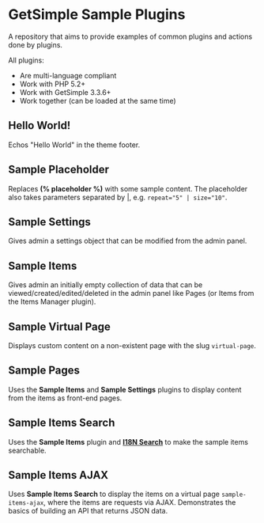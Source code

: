 # GetSimple Sample Plugins
A repository that aims to provide examples of common plugins and actions done
by plugins.

All plugins:

* Are multi-language compliant
* Work with PHP 5.2+
* Work with GetSimple 3.3.6+
* Work together (can be loaded at the same time)

## Hello World!
Echos "Hello World" in the theme footer.

## Sample Placeholder
Replaces **(% placeholder %)** with some sample content. The placeholder also takes
parameters separated by |, e.g. `repeat="5" | size="10"`.

## Sample Settings
Gives admin a settings object that can be modified from the admin panel.

## Sample Items
Gives admin an initially empty collection of data that can be viewed/created/edited/deleted
in the admin panel like Pages (or Items from the Items Manager plugin).

## Sample Virtual Page
Displays custom content on a non-existent page with the slug `virtual-page`.

## Sample Pages
Uses the **Sample Items** and **Sample Settings** plugins to display content from
the items as front-end pages.

## Sample Items Search
Uses the **Sample Items** plugin and **[I18N Search](http://get-simple.info/extend/plugin/i18n/82/)** to make the sample items searchable.

## Sample Items AJAX
Uses **Sample Items Search** to display the items on a virtual page `sample-items-ajax`, where
the items are requests via AJAX. Demonstrates the basics of building an API that returns JSON data.